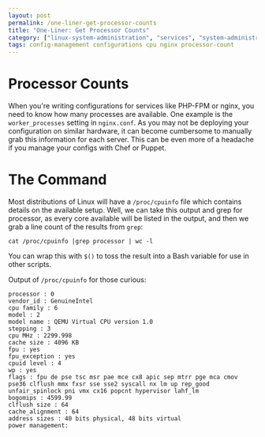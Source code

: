 ```yaml
---
layout: post
permalink: /one-liner-get-processor-counts
title: "One-Liner: Get Processor Counts"
category: ["linux-system-administration", "services", "system-administration"]
tags: config-management configurations cpu nginx processor-count
---
```

# Processor Counts

When you're writing configurations for services like PHP-FPM or nginx, you need to know how many processes are available. One example is the `worker_processes` setting in `nginx.conf`. As you may not be deploying your configuration on similar hardware, it can become cumbersome to manually grab this information for each server. This can be even more of a headache if you manage your configs with Chef or Puppet.

# The Command

Most distributions of Linux will have a `/proc/cpuinfo` file which contains details on the available setup. Well, we can take this output and grep for processor, as every core available will be listed in the output, and then we grab a line count of the results from `grep`:

    cat /proc/cpuinfo |grep processor | wc -l

You can wrap this with `$()` to toss the result into a Bash variable for use in other scripts.

Output of `/proc/cpuinfo` for those curious:

    processor : 0
    vendor_id : GenuineIntel
    cpu family : 6
    model : 2
    model name : QEMU Virtual CPU version 1.0
    stepping : 3
    cpu MHz : 2299.998
    cache size : 4096 KB
    fpu : yes
    fpu_exception : yes
    cpuid level : 4
    wp : yes
    flags : fpu de pse tsc msr pae mce cx8 apic sep mtrr pge mca cmov pse36 clflush mmx fxsr sse sse2 syscall nx lm up rep_good unfair_spinlock pni vmx cx16 popcnt hypervisor lahf_lm
    bogomips : 4599.99
    clflush size : 64
    cache_alignment : 64
    address sizes : 40 bits physical, 48 bits virtual
    power management:

